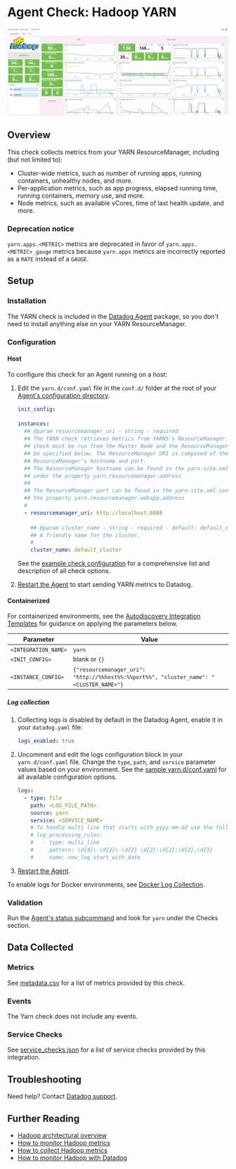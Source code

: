 # Agent Check: Hadoop YARN

![Hadoop Yarn][1]

## Overview

This check collects metrics from your YARN ResourceManager, including (but not limited to):

- Cluster-wide metrics, such as number of running apps, running containers, unhealthy nodes, and more.
- Per-application metrics, such as app progress, elapsed running time, running containers, memory use, and more.
- Node metrics, such as available vCores, time of last health update, and more.

### Deprecation notice

`yarn.apps.<METRIC>` metrics are deprecated in favor of `yarn.apps.<METRIC>_gauge` metrics because `yarn.apps` metrics are incorrectly reported as a `RATE` instead of a `GAUGE`.

## Setup

### Installation

The YARN check is included in the [Datadog Agent][2] package, so you don't need to install anything else on your YARN ResourceManager.

### Configuration

<!-- xxx tabs xxx -->
<!-- xxx tab "Host" xxx -->

#### Host

To configure this check for an Agent running on a host:

1. Edit the `yarn.d/conf.yaml` file in the `conf.d/` folder at the root of your [Agent's configuration directory][3].

   ```yaml
   init_config:

   instances:
     ## @param resourcemanager_uri - string - required
     ## The YARN check retrieves metrics from YARNS's ResourceManager. This
     ## check must be run from the Master Node and the ResourceManager URI must
     ## be specified below. The ResourceManager URI is composed of the
     ## ResourceManager's hostname and port.
     ## The ResourceManager hostname can be found in the yarn-site.xml conf file
     ## under the property yarn.resourcemanager.address
     ##
     ## The ResourceManager port can be found in the yarn-site.xml conf file under
     ## the property yarn.resourcemanager.webapp.address
     #
     - resourcemanager_uri: http://localhost:8088

       ## @param cluster_name - string - required - default: default_cluster
       ## A friendly name for the cluster.
       #
       cluster_name: default_cluster
   ```

    See the [example check configuration][4] for a comprehensive list and description of all check options.

2. [Restart the Agent][5] to start sending YARN metrics to Datadog.

<!-- xxz tab xxx -->
<!-- xxx tab "Containerized" xxx -->

#### Containerized

For containerized environments, see the [Autodiscovery Integration Templates][6] for guidance on applying the parameters below.

| Parameter            | Value                                                                                   |
| -------------------- | --------------------------------------------------------------------------------------- |
| `<INTEGRATION_NAME>` | `yarn`                                                                                  |
| `<INIT_CONFIG>`      | blank or `{}`                                                                           |
| `<INSTANCE_CONFIG>`  | `{"resourcemanager_uri": "http://%%host%%:%%port%%", "cluster_name": "<CLUSTER_NAME>"}` |

##### Log collection

1. Collecting logs is disabled by default in the Datadog Agent, enable it in your `datadog.yaml` file:

    ```yaml
    logs_enabled: true
    ```

2. Uncomment and edit the logs configuration block in your `yarn.d/conf.yaml` file. Change the `type`, `path`, and `service` parameter values based on your environment. See the [sample yarn.d/conf.yaml][4] for all available configuration options.

    ```yaml
    logs:
      - type: file
        path: <LOG_FILE_PATH>
        source: yarn
        service: <SERVICE_NAME>
        # To handle multi line that starts with yyyy-mm-dd use the following pattern
        # log_processing_rules:
        #   - type: multi_line
        #     pattern: \d{4}\-\d{2}\-\d{2} \d{2}:\d{2}:\d{2},\d{3}
        #     name: new_log_start_with_date
    ```

3. [Restart the Agent][5].

To enable logs for Docker environments, see [Docker Log Collection][7].

<!-- xxz tab xxx -->
<!-- xxz tabs xxx -->

### Validation

Run the [Agent's status subcommand][8] and look for `yarn` under the Checks section.

## Data Collected

### Metrics

See [metadata.csv][9] for a list of metrics provided by this check.

### Events

The Yarn check does not include any events.

### Service Checks

See [service_checks.json][10] for a list of service checks provided by this integration.

## Troubleshooting

Need help? Contact [Datadog support][11].

## Further Reading

- [Hadoop architectural overview][12]
- [How to monitor Hadoop metrics][13]
- [How to collect Hadoop metrics][14]
- [How to monitor Hadoop with Datadog][15]

[1]: https://raw.githubusercontent.com/KhulnaSoft/integrations-core/master/yarn/images/yarn_dashboard.png
[2]: https://app.khulnasoft.com/account/settings/agent/latest
[3]: https://docs.khulnasoft.com/agent/guide/agent-configuration-files/#agent-configuration-directory
[4]: https://github.com/KhulnaSoft/integrations-core/blob/master/yarn/khulnasoft_checks/yarn/data/conf.yaml.example
[5]: https://docs.khulnasoft.com/agent/guide/agent-commands/#start-stop-and-restart-the-agent
[6]: https://docs.khulnasoft.com/agent/kubernetes/integrations/
[7]: https://docs.khulnasoft.com/agent/docker/log/
[8]: https://docs.khulnasoft.com/agent/guide/agent-commands/#agent-status-and-information
[9]: https://github.com/KhulnaSoft/integrations-core/blob/master/yarn/metadata.csv
[10]: https://github.com/KhulnaSoft/integrations-core/blob/master/yarn/assets/service_checks.json
[11]: https://docs.khulnasoft.com/help/
[12]: https://www.khulnasoft.com/blog/hadoop-architecture-overview
[13]: https://www.khulnasoft.com/blog/monitor-hadoop-metrics
[14]: https://www.khulnasoft.com/blog/collecting-hadoop-metrics
[15]: https://www.khulnasoft.com/blog/monitor-hadoop-metrics-datadog
